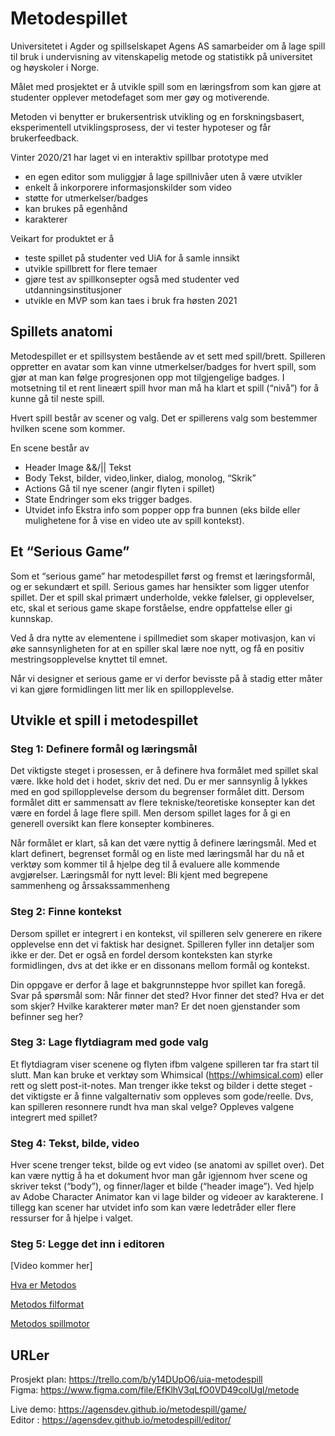 # Metodespillet

Universitetet i Agder og spillselskapet Agens AS samarbeider om å lage spill til bruk i undervisning av vitenskapelig metode og statistikk på universitet og høyskoler i Norge.

Målet med prosjektet er å utvikle spill som en læringsfrom som kan gjøre at studenter opplever metodefaget som mer gøy og motiverende.

Metoden vi benytter er brukersentrisk utvikling og en forskningsbasert, eksperimentell utviklingsprosess, der vi tester hypoteser og får brukerfeedback.

Vinter 2020/21 har laget vi en interaktiv spillbar prototype med

- en egen editor som muliggjør å lage spillnivåer uten å være utvikler
- enkelt å inkorporere informasjonskilder som video
- støtte for utmerkelser/badges
- kan brukes på egenhånd
- karakterer

Veikart for produktet er å

- teste spillet på studenter ved UiA for å samle innsikt
- utvikle spillbrett for flere temaer
- gjøre test av spillkonsepter også med studenter ved utdanningsinstitusjoner
- utvikle en MVP som kan taes i bruk fra høsten 2021

## Spillets anatomi

Metodespillet er et spillsystem bestående av et sett med spill/brett. Spilleren oppretter en avatar som kan vinne utmerkelser/badges for hvert spill, som gjør at man kan følge progresjonen opp mot tilgjengelige badges. I motsetning til et rent lineært spill hvor man må ha klart et spill (“nivå”) for å kunne gå til neste spill.

Hvert spill består av scener og valg. Det er spillerens valg som bestemmer hvilken scene som kommer.

En scene består av

- Header
  Image &&/|| Tekst
- Body
  Tekst, bilder, video,linker, dialog, monolog, “Skrik”
- Actions
  Gå til nye scener (angir flyten i spillet)
- State
  Endringer som eks trigger badges.
- Utvidet info
  Ekstra info som popper opp fra bunnen (eks bilde eller mulighetene for å vise en video ute av spill kontekst).

## Et “Serious Game”

Som et “serious game” har metodespillet først og fremst et læringsformål, og er sekundært et spill. Serious games har hensikter som ligger utenfor spillet. Der et spill skal primært underholde, vekke følelser, gi opplevelser, etc, skal et serious game skape forståelse, endre oppfattelse eller gi kunnskap.

Ved å dra nytte av elementene i spillmediet som skaper motivasjon, kan vi øke sannsynligheten for at en spiller skal lære noe nytt, og få en positiv mestringsopplevelse knyttet til emnet.

Når vi designer et serious game er vi derfor bevisste på å stadig etter måter vi kan gjøre formidlingen litt mer lik en spillopplevelse.

## Utvikle et spill i metodespillet

### Steg 1: Definere formål og læringsmål

Det viktigste steget i prosessen, er å definere hva formålet med spillet skal være. Ikke hold det i hodet, skriv det ned. Du er mer sannsynlig å lykkes med en god spillopplevelse dersom du begrenser formålet ditt. Dersom formålet ditt er sammensatt av flere tekniske/teoretiske konsepter kan det være en fordel å lage flere spill. Men dersom spillet lages for å gi en generell oversikt kan flere konsepter kombineres.

Når formålet er klart, så kan det være nyttig å definere læringsmål. Med et klart definert, begrenset formål og en liste med læringsmål har du nå et verktøy som kommer til å hjelpe deg til å evaluere alle kommende avgjørelser.
Læringsmål for nytt level:
Bli kjent med begrepene sammenheng og årssakssammenheng

### Steg 2: Finne kontekst

Dersom spillet er integrert i en kontekst, vil spilleren selv generere en rikere opplevelse enn det vi faktisk har designet. Spilleren fyller inn detaljer som ikke er der. Det er også en fordel dersom konteksten kan styrke formidlingen, dvs at det ikke er en dissonans mellom formål og kontekst.

Din oppgave er derfor å lage et bakgrunnsteppe hvor spillet kan foregå. Svar på spørsmål som:
Når finner det sted?
Hvor finner det sted?
Hva er det som skjer?
Hvilke karakterer møter man?
Er det noen gjenstander som befinner seg her?

### Steg 3: Lage flytdiagram med gode valg

Et flytdiagram viser scenene og flyten ifbm valgene spilleren tar fra start til slutt. Man kan bruke et verktøy som Whimsical (https://whimsical.com) eller rett og slett post-it-notes.
Man trenger ikke tekst og bilder i dette steget - det viktigste er å finne valgalternativ som oppleves som gode/reelle. Dvs, kan spilleren resonnere rundt hva man skal velge? Oppleves valgene integrert med spillet?

### Steg 4: Tekst, bilde, video

Hver scene trenger tekst, bilde og evt video (se anatomi av spillet over). Det kan være nyttig å ha et dokument hvor man går igjennom hver scene og skriver tekst (“body”), og finner/lager et bilde (“header image”).
Ved hjelp av Adobe Character Animator kan vi lage bilder og videoer av karakterene.
I tillegg kan scener har utvidet info som kan være ledetråder eller flere ressurser for å hjelpe i valget.

### Steg 5: Legge det inn i editoren

[Video kommer her]

[Hva er Metodos](https://user-images.githubusercontent.com/1419964/112204433-f2c20180-8c13-11eb-89ad-c6ca04eedf89.mp4)

[Metodos filformat](https://user-images.githubusercontent.com/1419964/112204851-71b73a00-8c14-11eb-815c-d6d62432d6a5.mp4)

[Metodos spillmotor](https://user-images.githubusercontent.com/1419964/112204921-885d9100-8c14-11eb-919f-eccf2d226dda.mp4)







## URLer

Prosjekt plan: https://trello.com/b/y14DUpO6/uia-metodespill  
Figma: https://www.figma.com/file/EfKlhV3qLfO0VD49colUgl/metode

Live demo: https://agensdev.github.io/metodespill/game/  
Editor : https://agensdev.github.io/metodespill/editor/
